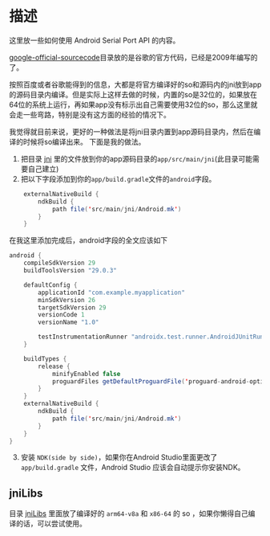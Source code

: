 # 描述
这里放一些如何使用 Android Serial Port API 的内容。

[google-official-sourcecode](/#/tree/master/google-official-sourcecode)目录放的是谷歌的官方代码，已经是2009年编写的了。

按照百度或者谷歌能得到的信息，大都是将官方编译好的so和源码内的jni放到app的源码目录内编译。但是实际上这样去做的时候，内置的so是32位的，如果放在64位的系统上运行，再如果app没有标示出自己需要使用32位的so，那么这里就会走一些弯路，特别是没有这方面的经验的情况下。

我觉得就目前来说，更好的一种做法是将jni目录内置到app源码目录内，然后在编译的时候将so编译出来。
下面是我的做法。 

1. 把目录 [jni](/#/tree/master/google-official-sourcecode/android-serialport-api/trunk/android-serialport-api/project/jni) 里的文件放到你的app源码目录的`app/src/main/jni`(此目录可能需要自己建立)
2. 把以下字段添加到你的`app/build.gradle`文件的`android`字段。
```java
    externalNativeBuild {
        ndkBuild {
            path file('src/main/jni/Android.mk')
        }
    }
```
在我这里添加完成后，android字段的全文应该如下
```java
android {
    compileSdkVersion 29
    buildToolsVersion "29.0.3"

    defaultConfig {
        applicationId "com.example.myapplication"
        minSdkVersion 26
        targetSdkVersion 29
        versionCode 1
        versionName "1.0"

        testInstrumentationRunner "androidx.test.runner.AndroidJUnitRunner"
    }

    buildTypes {
        release {
            minifyEnabled false
            proguardFiles getDefaultProguardFile('proguard-android-optimize.txt'), 'proguard-rules.pro'
        }
    }
    externalNativeBuild {
        ndkBuild {
            path file('src/main/jni/Android.mk')
        }
    }
}
```

3. 安装 `NDK(side by side)`，如果你在Android Studio里面更改了 `app/build.gradle` 文件，Android Studio 应该会自动提示你安装NDK。

## jniLibs

目录 [jniLibs](/#/tree/master/jniLibs) 里面放了编译好的 `arm64-v8a` 和 `x86-64` 的 so ，如果你懒得自己编译的话，可以尝试使用。
